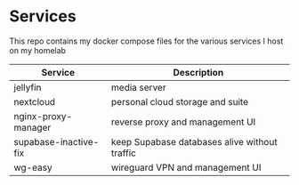 # Services

This repo contains my docker compose files for the various services I host on my homelab

| Service               | Description                                   |
| --------------------- | --------------------------------------------- |
| jellyfin              | media server                                  |
| nextcloud             | personal cloud storage and suite              |
| nginx-proxy-manager   | reverse proxy and management UI               |
| supabase-inactive-fix | keep Supabase databases alive without traffic |
| wg-easy               | wireguard VPN and management UI               |
